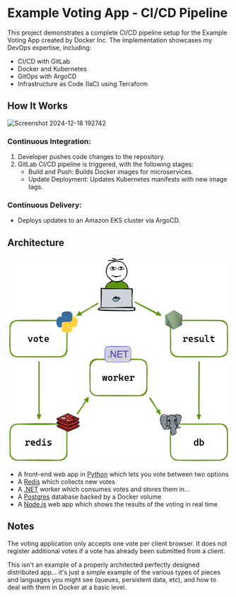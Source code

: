 # Example Voting App - CI/CD Pipeline

This project demonstrates a complete CI/CD pipeline setup for the Example Voting App created by Docker Inc. The implementation showcases my DevOps expertise, including:
- CI/CD with GitLab
- Docker and Kubernetes
- GitOps with ArgoCD
- Infrastructure as Code (IaC) using Terraform

## How It Works

![Screenshot 2024-12-18 192742](https://github.com/user-attachments/assets/da67f24d-0e75-4953-97ab-676c3fc96261)

### Continuous Integration:

1. Developer pushes code changes to the repository.
2. GitLab CI/CD pipeline is triggered, with the following stages:
   - Build and Push: Builds Docker images for microservices.
   - Update Deployment: Updates Kubernetes manifests with new image tags.
### Continuous Delivery:
- Deploys updates to an Amazon EKS cluster via ArgoCD.
  
## Architecture

![Architecture diagram](architecture.excalidraw.png)

* A front-end web app in [Python](/vote) which lets you vote between two options
* A [Redis](https://hub.docker.com/_/redis/) which collects new votes
* A [.NET](/worker/) worker which consumes votes and stores them in…
* A [Postgres](https://hub.docker.com/_/postgres/) database backed by a Docker volume
* A [Node.js](/result) web app which shows the results of the voting in real time

## Notes

The voting application only accepts one vote per client browser. It does not register additional votes if a vote has already been submitted from a client.

This isn't an example of a properly architected perfectly designed distributed app... it's just a simple
example of the various types of pieces and languages you might see (queues, persistent data, etc), and how to
deal with them in Docker at a basic level.
